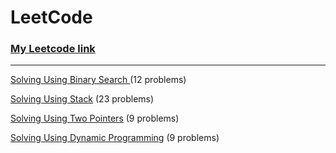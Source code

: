 # LeetCode

### [My Leetcode link](https://leetcode.com/oOVladOo/)

___

[Solving Using Binary Search ](BinarySearch/) (12 problems)

[Solving Using Stack](Stack/) (23 problems)

[Solving Using Two Pointers](TwoPointers/) (9 problems)

[Solving Using Dynamic Programming](DynamicProgramming/) (9 problems)
